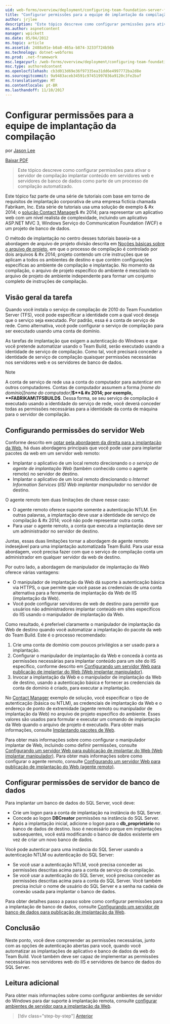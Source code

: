 ```yaml
---
uid: web-forms/overview/deployment/configuring-team-foundation-server-for-web-deployment/configuring-permissions-for-team-build-deployment
title: "Configurar permissões para a equipe de implantação da compilação | Microsoft Docs"
author: jrjlee
description: "Este tópico descreve como configurar permissões para ativar o servidor de compilação implantar conteúdo em servidores web e servidores de banco de dados como parte de um b automatizado..."
ms.author: aspnetcontent
manager: wpickett
ms.date: 05/04/2012
ms.topic: article
ms.assetid: 2488a91e-b0a8-465a-b874-3233f724b56b
ms.technology: dotnet-webforms
ms.prod: .net-framework
msc.legacyurl: /web-forms/overview/deployment/configuring-team-foundation-server-for-web-deployment/configuring-permissions-for-team-build-deployment
msc.type: authoredcontent
ms.openlocfilehash: cb3d013d69e36f97335ea31dd6e4997772ba2d8e
ms.sourcegitcommit: 9a9483aceb34591c97451997036a9120c3fe2baf
ms.translationtype: MT
ms.contentlocale: pt-BR
ms.lasthandoff: 11/10/2017
---
```

<a name="configuring-permissions-for-team-build-deployment"></a>Configurar permissões para a equipe de implantação da compilação
====================
por [Jason Lee](https://github.com/jrjlee)

[Baixar PDF](https://msdnshared.blob.core.windows.net/media/MSDNBlogsFS/prod.evol.blogs.msdn.com/CommunityServer.Blogs.Components.WeblogFiles/00/00/00/63/56/8130.DeployingWebAppsInEnterpriseScenarios.pdf)

> Este tópico descreve como configurar permissões para ativar o servidor de compilação implantar conteúdo em servidores web e servidores de banco de dados como parte de um processo de compilação automatizado.


Este tópico faz parte de uma série de tutoriais com base em torno de requisitos de implantação corporativa de uma empresa fictícia chamada Fabrikam, Inc. Esta série de tutoriais usa uma solução de exemplo & #x 2014; o [solução Contact Manager](../web-deployment-in-the-enterprise/the-contact-manager-solution.md)& #x 2014; para representar um aplicativo web com um nível realista de complexidade, incluindo um aplicativo ASP.NET MVC 3, Windows Serviço do Communication Foundation (WCF) e um projeto de banco de dados.

O método de implantação no centro desses tutoriais baseia-se a abordagem de arquivo de projeto divisão descrita em [Noções básicas sobre o arquivo de projeto](../web-deployment-in-the-enterprise/understanding-the-project-file.md), em que o processo de compilação é controlado por dois arquivos & #x 2014; projeto contendo um crie instruções que se aplicam a todos os ambientes de destino e que contém configurações específicas ao ambiente de compilação e implantação. No momento da compilação, o arquivo de projeto específico do ambiente é mesclado no arquivo de projeto de ambiente independente para formar um conjunto completo de instruções de compilação.

## <a name="task-overview"></a>Visão geral da tarefa

Quando você instala o serviço de compilação de 2010 do Team Foundation Server (TFS), você pode especificar a identidade com a qual você deseja que o serviço seja executado. Por padrão, essa é a conta de serviço de rede. Como alternativa, você pode configurar o serviço de compilação para ser executado usando uma conta de domínio.

As tarefas de implantação que exigem a autenticação do Windows e que você pretende automatizar usando o Team Build, serão executado usando a identidade de serviço de compilação. Como tal, você precisará conceder a identidade de serviço de compilação quaisquer permissões necessárias nos servidores web e os servidores de banco de dados.

> [!NOTE]
> A conta de serviço de rede usa a conta do computador para autenticar em outros computadores. Contas de computador assumem a forma *[nome do domínio]\[nome do computador]***$**& #x 2014; por exemplo, **FABRIKAM\TFSBUILD$**. Dessa forma, se seu serviço de compilação é executado usando a identidade do serviço de rede, você deverá conceder todas as permissões necessárias para a identidade da conta de máquina para o servidor de compilação.


## <a name="configuring-web-server-permissions"></a>Configurando permissões do servidor Web

Conforme descrito em [optar pela abordagem da direita para a implantação da Web](../configuring-server-environments-for-web-deployment/choosing-the-right-approach-to-web-deployment.md), há duas abordagens principais que você pode usar para implantar pacotes da web em um servidor web remoto:

- Implantar o aplicativo de um local remoto direcionando o *o serviço de agente de implantação Web* (também conhecido como o agente remoto) no servidor de destino.
- Implantar o aplicativo de um local remoto direcionando o *Internet Information Services* (*IIS) Web implantar manipulador* no servidor de destino.

O agente remoto tem duas limitações de chave nesse caso:

- O agente remoto oferece suporte somente a autenticação NTLM. Em outras palavras, a implantação deve usar a identidade de serviço de compilação & #x 2014; você não pode representar outra conta.
- Para usar o agente remoto, a conta que executa a implantação deve ser um administrador no servidor de destino.

Juntas, essas duas limitações tornar a abordagem de agente remoto indesejável para uma implantação automatizada Team Build. Para usar essa abordagem, você precisa fazer com que o serviço de compilação conta um administrador em qualquer servidor da web de destino.

Por outro lado, a abordagem de manipulador de implantação da Web oferece várias vantagens:

- O manipulador de implantação da Web dá suporte à autenticação básica via HTTPS, o que permite que você passe as credenciais de uma conta alternativa para a ferramenta de implantação da Web de IIS (implantação da Web).
- Você pode configurar servidores de web de destino para permitir que usuários não administradores implantar conteúdo em sites específicos do IIS usando o manipulador de implantação da Web.

Como resultado, é preferível claramente o manipulador de implantação da Web de destino quando você automatizar a implantação do pacote da web do Team Build. Este é o processo recomendado:

1. Crie uma conta de domínio com poucos privilégios a ser usado para a implantação.
2. Configurar o manipulador de implantação da Web e conceda à conta as permissões necessárias para implantar conteúdo para um site do IIS específico, conforme descrito em [Configurando um servidor Web para publicação de implantar do Web (Web implantar manipulador)](../configuring-server-environments-for-web-deployment/configuring-a-web-server-for-web-deploy-publishing-web-deploy-handler.md).
3. Invocar a implantação da Web e o manipulador de implantação da Web de destino, usando a autenticação básica e fornecer as credenciais da conta de domínio é criado, para executar a implantação.

No [Contact Manager](../web-deployment-in-the-enterprise/the-contact-manager-solution.md) exemplo de solução, você especificar o tipo de autenticação (básica ou NTLM), as credenciais de implantação da Web e o endereço de ponto de extremidade (agente remoto ou manipulador de implantação da Web) no arquivo de projeto específico do ambiente. Esses valores são usados para formular e executar um comando de implantação da Web quando o arquivo de projeto é executado. Para obter mais informações, consulte [Implantando pacotes de Web](../web-deployment-in-the-enterprise/deploying-web-packages.md).

Para obter mais informações sobre como configurar o manipulador implantar de Web, incluindo como definir permissões, consulte [Configurando um servidor Web para publicação de implantar do Web (Web implantar manipulador)](../configuring-server-environments-for-web-deployment/configuring-a-web-server-for-web-deploy-publishing-web-deploy-handler.md). Para obter mais informações sobre como configurar o agente remoto, consulte [Configurando um servidor Web para publicação de implantação do Web (agente remoto)](../configuring-server-environments-for-web-deployment/configuring-a-web-server-for-web-deploy-publishing-remote-agent.md).

## <a name="configuring-database-server-permissions"></a>Configurar permissões de servidor de banco de dados

Para implantar um banco de dados do SQL Server, você deve:

- Crie um logon para a conta de implantação na instância do SQL Server.
- Concede ao logon **DBCreator** permissões na instância do SQL Server.
- Após a implantação inicial, adicione o logon para o **db\_proprietário** no banco de dados de destino. Isso é necessário porque em implantações subsequentes, você está modificando o banco de dados existente em vez de criar um novo banco de dados.

Você pode autenticar para uma instância do SQL Server usando a autenticação NTLM ou autenticação do SQL Server:

- Se você usar a autenticação NTLM, você precisa conceder as permissões descritas acima para a conta de serviço de compilação.
- Se você usar a autenticação do SQL Server, você precisa conceder as permissões descritas acima para a conta do SQL Server. Você também precisa incluir o nome de usuário do SQL Server e a senha na cadeia de conexão usada para implantar o banco de dados.

Para obter detalhes passo a passo sobre como configurar permissões para a implantação de banco de dados, consulte [Configurando um servidor de banco de dados para publicação de implantação da Web](../configuring-server-environments-for-web-deployment/configuring-a-database-server-for-web-deploy-publishing.md).

## <a name="conclusion"></a>Conclusão

Neste ponto, você deve compreender as permissões necessárias, junto com as opções de autenticação abertas para você, quando você automatizar as implantações de aplicativo e banco de dados da web do Team Build. Você também deve ser capaz de implementar as permissões necessárias nos servidores web do IIS e servidores de banco de dados do SQL Server.

## <a name="further-reading"></a>Leitura adicional

Para obter mais informações sobre como configurar ambientes de servidor do Windows para dar suporte à implantação remota, consulte [configurar ambientes de servidor para a implantação da Web](../configuring-server-environments-for-web-deployment/configuring-server-environments-for-web-deployment.md).

>[!div class="step-by-step"]
[Anterior](deploying-a-specific-build.md)
